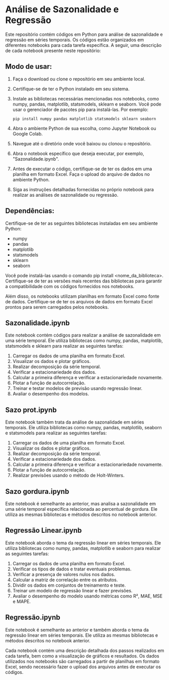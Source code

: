 # Análise de Sazonalidade e Regressão

Este repositório contém códigos em Python para análise de sazonalidade e regressão em séries temporais. Os códigos estão organizados em diferentes notebooks para cada tarefa específica. A seguir, uma descrição de cada notebook presente neste repositório:

## Modo de usar:

1. Faça o download ou clone o repositório em seu ambiente local.
2. Certifique-se de ter o Python instalado em seu sistema.
3. Instale as bibliotecas necessárias mencionadas nos notebooks, como numpy, pandas, matplotlib, statsmodels, sklearn e seaborn. Você pode usar o gerenciador de pacotes pip para instalá-las. Por exemplo:
   
    ```
    pip install numpy pandas matplotlib statsmodels sklearn seaborn
    ```
    
5. Abra o ambiente Python de sua escolha, como Jupyter Notebook ou Google Colab.
6. Navegue até o diretório onde você baixou ou clonou o repositório.
7. Abra o notebook específico que deseja executar, por exemplo, "Sazonalidade.ipynb".
8. Antes de executar o código, certifique-se de ter os dados em uma planilha em formato Excel. Faça o upload do arquivo de dados no ambiente Python.
9. Siga as instruções detalhadas fornecidas no próprio notebook para realizar as análises de sazonalidade ou regressão.

## Dependências:

Certifique-se de ter as seguintes bibliotecas instaladas em seu ambiente Python:

- numpy
- pandas
- matplotlib
- statsmodels
- sklearn
- seaborn

Você pode instalá-las usando o comando pip install <nome_da_biblioteca>. Certifique-se de ter as versões mais recentes das bibliotecas para garantir a compatibilidade com os códigos fornecidos nos notebooks.

Além disso, os notebooks utilizam planilhas em formato Excel como fonte de dados. Certifique-se de ter os arquivos de dados em formato Excel prontos para serem carregados pelos notebooks.

## Sazonalidade.ipynb

Este notebook contém códigos para realizar a análise de sazonalidade em uma série temporal. Ele utiliza bibliotecas como numpy, pandas, matplotlib, statsmodels e sklearn para realizar as seguintes tarefas:

1. Carregar os dados de uma planilha em formato Excel.
2. Visualizar os dados e plotar gráficos.
3. Realizar decomposição da série temporal.
4. Verificar a estacionariedade dos dados.
5. Calcular a primeira diferença e verificar a estacionariedade novamente.
6. Plotar a função de autocorrelação.
7. Treinar e testar modelos de previsão usando regressão linear.
8. Avaliar o desempenho dos modelos.

## Sazo prot.ipynb

Este notebook também trata da análise de sazonalidade em séries temporais. Ele utiliza bibliotecas como numpy, pandas, matplotlib, seaborn e statsmodels para realizar as seguintes tarefas:

1. Carregar os dados de uma planilha em formato Excel.
2. Visualizar os dados e plotar gráficos.
3. Realizar decomposição da série temporal.
4. Verificar a estacionariedade dos dados.
5. Calcular a primeira diferença e verificar a estacionariedade novamente.
6. Plotar a função de autocorrelação.
7. Realizar previsões usando o método de Holt-Winters.

## Sazo gordura.ipynb

Este notebook é semelhante ao anterior, mas analisa a sazonalidade em uma série temporal específica relacionada ao percentual de gordura. Ele utiliza as mesmas bibliotecas e métodos descritos no notebook anterior.

## Regressão Linear.ipynb

Este notebook aborda o tema da regressão linear em séries temporais. Ele utiliza bibliotecas como numpy, pandas, matplotlib e seaborn para realizar as seguintes tarefas:

1. Carregar os dados de uma planilha em formato Excel.
2. Verificar os tipos de dados e tratar eventuais problemas.
3. Verificar a presença de valores nulos nos dados.
4. Calcular a matriz de correlação entre os atributos.
5. Dividir os dados em conjuntos de treinamento e teste.
6. Treinar um modelo de regressão linear e fazer previsões.
7. Avaliar o desempenho do modelo usando métricas como R², MAE, MSE e MAPE.

## Regressão.ipynb

Este notebook é semelhante ao anterior e também aborda o tema da regressão linear em séries temporais. Ele utiliza as mesmas bibliotecas e métodos descritos no notebook anterior.


Cada notebook contém uma descrição detalhada dos passos realizados em cada tarefa, bem como a visualização de gráficos e resultados. Os dados utilizados nos notebooks são carregados a partir de planilhas em formato Excel, sendo necessário fazer o upload dos arquivos antes de executar os códigos.
